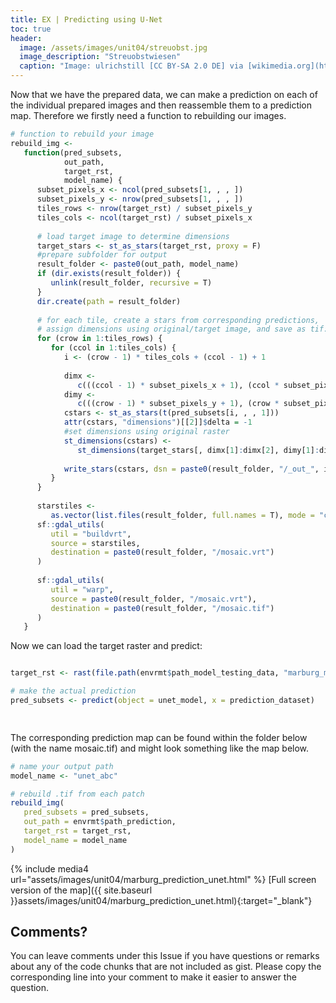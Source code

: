 ```yaml
---
title: EX | Predicting using U-Net
toc: true
header:
  image: /assets/images/unit04/streuobst.jpg
  image_description: "Streuobstwiesen"
  caption: "Image: ulrichstill [CC BY-SA 2.0 DE] via [wikimedia.org](https://commons.wikimedia.org/wiki/File:Tuebingen_Streuobstwiese.jpg)"
---
```


Now that we have the prepared data, we can make a prediction on each of the individual prepared images and then reassemble them to a prediction map. Therefore we firstly need a function to rebuilding our images.

```r
# function to rebuild your image
rebuild_img <-
   function(pred_subsets,
            out_path,
            target_rst,
            model_name) {
      subset_pixels_x <- ncol(pred_subsets[1, , , ])
      subset_pixels_y <- nrow(pred_subsets[1, , , ])
      tiles_rows <- nrow(target_rst) / subset_pixels_y
      tiles_cols <- ncol(target_rst) / subset_pixels_x
      
      # load target image to determine dimensions
      target_stars <- st_as_stars(target_rst, proxy = F)
      #prepare subfolder for output
      result_folder <- paste0(out_path, model_name)
      if (dir.exists(result_folder)) {
         unlink(result_folder, recursive = T)
      }
      dir.create(path = result_folder)
      
      # for each tile, create a stars from corresponding predictions,
      # assign dimensions using original/target image, and save as tif:
      for (crow in 1:tiles_rows) {
         for (ccol in 1:tiles_cols) {
            i <- (crow - 1) * tiles_cols + (ccol - 1) + 1
            
            dimx <-
               c(((ccol - 1) * subset_pixels_x + 1), (ccol * subset_pixels_x))
            dimy <-
               c(((crow - 1) * subset_pixels_y + 1), (crow * subset_pixels_y))
            cstars <- st_as_stars(t(pred_subsets[i, , , 1]))
            attr(cstars, "dimensions")[[2]]$delta = -1
            #set dimensions using original raster
            st_dimensions(cstars) <-
               st_dimensions(target_stars[, dimx[1]:dimx[2], dimy[1]:dimy[2]])[1:2]
            
            write_stars(cstars, dsn = paste0(result_folder, "/_out_", i, ".tif"))
         }
      }
      
      starstiles <-
         as.vector(list.files(result_folder, full.names = T), mode = "character")
      sf::gdal_utils(
         util = "buildvrt",
         source = starstiles,
         destination = paste0(result_folder, "/mosaic.vrt")
      )
      
      sf::gdal_utils(
         util = "warp",
         source = paste0(result_folder, "/mosaic.vrt"),
         destination = paste0(result_folder, "/mosaic.tif")
      )
   }


```
Now we can load the target raster and predict:

```r

target_rst <- rast(file.path(envrmt$path_model_testing_data, "marburg_mask_test_target.tif"))

# make the actual prediction
pred_subsets <- predict(object = unet_model, x = prediction_dataset)

 
```
The corresponding prediction map can be found within the folder below (with the name mosaic.tif) and might look something like the map below.

```r
# name your output path
model_name <- "unet_abc"

# rebuild .tif from each patch
rebuild_img(
   pred_subsets = pred_subsets,
   out_path = envrmt$path_prediction,
   target_rst = target_rst,
   model_name = model_name
)

```
{% include media4 url="assets/images/unit04/marburg_prediction_unet.html" %} [Full screen version of the map]({{ site.baseurl }}assets/images/unit04/marburg_prediction_unet.html){:target="_blank"}

## Comments?
You can leave comments under this Issue if you have questions or remarks about any of the code chunks that are not included as gist. Please copy the corresponding line into your comment to make it easier to answer the question. 
 

<script src="https://utteranc.es/client.js"
        repo="GeoMOER/geoAI"
        issue-term="GeoAI_2021_unit_04_EX_Predicting_using_Unet"
        theme="github-light"
        crossorigin="anonymous"
        async>
</script>
